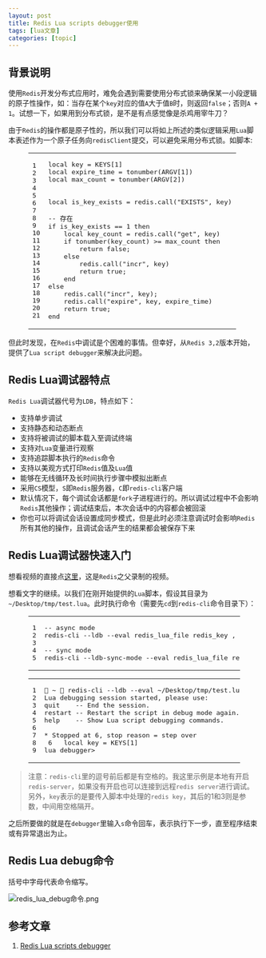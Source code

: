 ```yaml
---
layout: post
title: Redis Lua scripts debugger使用 
tags: [lua文章]
categories: [topic]
---
```

<h2 id="背景说明"><a href="#背景说明" class="headerlink" title="背景说明"></a>背景说明</h2><p>使用<code>Redis</code>开发分布式应用时，难免会遇到需要使用分布式锁来确保某一小段逻辑的原子性操作，如：当存在某个<code>key</code>对应的值<code>A</code>大于值<code>B</code>时，则返回<code>false</code>；否则<code>A + 1</code>。试想一下，如果用到分布式锁，是不是有点感觉像是杀鸡用宰牛刀？</p>
<p>由于<code>Redis</code>的操作都是原子性的，所以我们可以将如上所述的类似逻辑采用<code>Lua</code>脚本表述作为一个原子任务向<code>redisClient</code>提交，可以避免采用分布式锁。如脚本:</p>
<figure class="highlight lua"><table><tbody><tr><td class="gutter"><pre><span class="line">1</span><br/><span class="line">2</span><br/><span class="line">3</span><br/><span class="line">4</span><br/><span class="line">5</span><br/><span class="line">6</span><br/><span class="line">7</span><br/><span class="line">8</span><br/><span class="line">9</span><br/><span class="line">10</span><br/><span class="line">11</span><br/><span class="line">12</span><br/><span class="line">13</span><br/><span class="line">14</span><br/><span class="line">15</span><br/><span class="line">16</span><br/><span class="line">17</span><br/><span class="line">18</span><br/><span class="line">19</span><br/><span class="line">20</span><br/><span class="line">21</span><br/></pre></td><td class="code"><pre><span class="line"><span class="keyword">local</span> key = KEYS[<span class="number">1</span>]</span><br/><span class="line"><span class="keyword">local</span> expire_time = <span class="built_in">tonumber</span>(ARGV[<span class="number">1</span>])</span><br/><span class="line"><span class="keyword">local</span> max_count = <span class="built_in">tonumber</span>(ARGV[<span class="number">2</span>])</span><br/><span class="line"></span><br/><span class="line"></span><br/><span class="line"><span class="keyword">local</span> is_key_exists = redis.call(<span class="string">&#34;EXISTS&#34;</span>, key)</span><br/><span class="line"></span><br/><span class="line"><span class="comment">-- 存在</span></span><br/><span class="line"><span class="keyword">if</span> is_key_exists == <span class="number">1</span> <span class="keyword">then</span></span><br/><span class="line">    <span class="keyword">local</span> key_count = redis.call(<span class="string">&#34;get&#34;</span>, key)</span><br/><span class="line">    <span class="keyword">if</span> <span class="built_in">tonumber</span>(key_count) &gt;= max_count <span class="keyword">then</span></span><br/><span class="line">        <span class="keyword">return</span> <span class="literal">false</span>;</span><br/><span class="line">    <span class="keyword">else</span></span><br/><span class="line">        redis.call(<span class="string">&#34;incr&#34;</span>, key)</span><br/><span class="line">        <span class="keyword">return</span> <span class="literal">true</span>;</span><br/><span class="line">    <span class="keyword">end</span></span><br/><span class="line"><span class="keyword">else</span></span><br/><span class="line">    redis.call(<span class="string">&#34;incr&#34;</span>, key);</span><br/><span class="line">    redis.call(<span class="string">&#34;expire&#34;</span>, key, expire_time)</span><br/><span class="line">    <span class="keyword">return</span> <span class="literal">true</span>;</span><br/><span class="line"><span class="keyword">end</span></span><br/></pre></td></tr></tbody></table></figure>

<p>但此时发现，在<code>Redis</code>中调试是个困难的事情。但幸好，从<code>Redis 3,2</code>版本开始，提供了<code>Lua script debugger</code>来解决此问题。</p>
<h2 id="Redis-Lua调试器特点"><a href="#Redis-Lua调试器特点" class="headerlink" title="Redis Lua调试器特点"></a>Redis Lua调试器特点</h2><p><code>Redis Lua</code>调试器代号为<code>LDB</code>，特点如下：</p>
<ul>
<li>支持单步调试</li>
<li>支持静态和动态断点</li>
<li>支持将被调试的脚本载入至调试终端</li>
<li>支持对<code>Lua</code>变量进行观察</li>
<li>支持追踪脚本执行的<code>Redis</code>命令</li>
<li>支持以美观方式打印<code>Redis</code>值及<code>Lua</code>值</li>
<li>能够在无线循环及长时间执行步骤中模拟出断点</li>
<li>采用<code>CS</code>模型，<code>S</code>即<code>Redis</code>服务器，<code>C</code>即<code>redis-cli</code>客户端</li>
<li>默认情况下，每个调试会话都是<code>fork</code>子进程进行的。所以调试过程中不会影响<code>Redis</code>其他操作；调试结束后，本次会话中的内容都会被回滚</li>
<li>你也可以将调试会话设置成同步模式，但是此时必须注意调试时会影响<code>Redis</code>所有其他的操作，且调试会话产生的结果都会被保存下来</li>
</ul>
<h2 id="Redis-Lua调试器快速入门"><a href="#Redis-Lua调试器快速入门" class="headerlink" title="Redis Lua调试器快速入门"></a>Redis Lua调试器快速入门</h2><p>想看视频的直接点<a href="https://www.bilibili.com/video/av9437433/" target="_blank" rel="noopener noreferrer">这里</a>，这是<code>Redis</code>之父录制的视频。</p>
<p>想看文字的继续。以我们在刚开始提供的<code>Lua</code>脚本，假设其目录为<code>~/Desktop/tmp/test.lua</code>。此时执行命令（需要先<code>cd</code>到<code>redis-cli</code>命令目录下）：</p>
<figure class="highlight shell"><table><tbody><tr><td class="gutter"><pre><span class="line">1</span><br/><span class="line">2</span><br/><span class="line">3</span><br/><span class="line">4</span><br/><span class="line">5</span><br/></pre></td><td class="code"><pre><span class="line">-- async mode</span><br/><span class="line">redis-cli --ldb --eval redis_lua_file redis_key , param1 param2</span><br/><span class="line"></span><br/><span class="line">-- sync mode</span><br/><span class="line">redis-cli --ldb-sync-mode --eval redis_lua_file redis_key , param1 param2</span><br/></pre></td></tr></tbody></table></figure>

<figure class="highlight shell"><table><tbody><tr><td class="gutter"><pre><span class="line">1</span><br/><span class="line">2</span><br/><span class="line">3</span><br/><span class="line">4</span><br/><span class="line">5</span><br/><span class="line">6</span><br/><span class="line">7</span><br/><span class="line">8</span><br/><span class="line">9</span><br/></pre></td><td class="code"><pre><span class="line"> ~  redis-cli --ldb --eval ~/Desktop/tmp/test.lua key , 1 3</span><br/><span class="line">Lua debugging session started, please use:</span><br/><span class="line">quit    -- End the session.</span><br/><span class="line">restart -- Restart the script in debug mode again.</span><br/><span class="line">help    -- Show Lua script debugging commands.</span><br/><span class="line"></span><br/><span class="line">* Stopped at 6, stop reason = step over</span><br/><span class="line"><span class="bash"> 6   <span class="built_in">local</span> key = KEYS[1]</span></span><br/><span class="line">lua debugger&gt;</span><br/></pre></td></tr></tbody></table></figure>

<blockquote>
<p>注意：<code>redis-cli</code>里的逗号前后都是有空格的。我这里示例是本地有开启<code>redis-server</code>，如果没有开启也可以连接到远程<code>redis server</code>进行调试。另外，<code>key</code>表示的是要传入脚本中处理的<code>redis key</code>，其后的1和3则是参数，中间用空格隔开。</p>
</blockquote>
<p>之后所要做的就是在<code>debugger</code>里输入<code>s</code>命令回车，表示执行下一步，直至程序结束或有异常退出为止。</p>
<h2 id="Redis-Lua-debug命令"><a href="#Redis-Lua-debug命令" class="headerlink" title="Redis Lua debug命令"></a>Redis Lua debug命令</h2><p>括号中字母代表命令缩写。</p>
<p><img src="https://s2.ax1x.com/2019/09/11/nwnpOU.png" alt="redis_lua_debug命令.png"/></p>
<h2 id="参考文章"><a href="#参考文章" class="headerlink" title="参考文章"></a>参考文章</h2><ol>
<li><a href="https://redis.io/topics/ldb" target="_blank" rel="noopener noreferrer">Redis Lua scripts debugger</a></li>
</ol>
